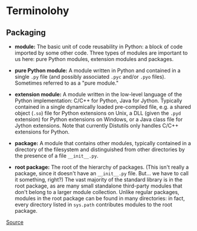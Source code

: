 # Terminolohy

## Packaging

* **module:** The basic unit of code reusability in Python: a block of code
imported by some other code. Three types of modules are important to us here:
pure Python modules, extension modules and packages.

* **pure Python module:** A module written in Python and contained in a single
`.py` file (and possibly associated `.pyc` and/or `.pyo` files). Sometimes
referred to as a "pure module."

* **extension module:** A module written in the low-level language of the Python
implementation: C/C++ for Python, Java for Jython. Typically contained in a
single dynamically loaded pre-compiled file, e.g. a shared object (`.so`) file
for Python extensions on Unix, a DLL (given the `.pyd` extension) for Python
extensions on Windows, or a Java class file for Jython extensions. Note that
currently Distutils only handles C/C++ extensions for Python.

* **package:** A module that contains other modules, typically contained in a
directory of the filesystem and distinguished from other directories by the
presence of a file `__init__.py`.

* **root package:** The root of the hierarchy of packages. (This isn't really a
package, since it doesn't have an `__init__.py` file. But... we have to call it
something, right?) The vast majority of the standard library is in the root
package, as are many small standalone third-party modules that don't belong to a
larger module collection. Unlike regular packages, modules in the root package
can be found in many directories: in fact, every directory listed in `sys.path`
contributes modules to the root package.

[Source](http://docs.python.org/dev/packaging/introduction.html#general-python-terminology)
